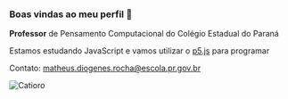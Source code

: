 ### Boas vindas ao meu perfil 👋

**Professor** de Pensamento Computacional do Colégio Estadual do Paraná

Estamos estudando JavaScript e vamos utilizar o [p5.js](https://p5js.org) para programar

Contato: matheus.diogenes.rocha@escola.pr.gov.br

![Catioro](https://3.bp.blogspot.com/-Q0IFNgvBJGA/T689cD3X2CI/AAAAAAAAC9U/PylNFXcYIdk/s1240/dog+professor.jpg)
<!--
**ProfessorMatheusRocha/ProfessorMatheusRocha** is a ✨ _special_ ✨ repository because its `README.md` (this file) appears on your GitHub profile.

Here are some ideas to get you started:

- 🔭 I’m currently working on ...
- 🌱 I’m currently learning ...
- 👯 I’m looking to collaborate on ...
- 🤔 I’m looking for help with ...
- 💬 Ask me about ...
- 📫 How to reach me: ...
- 😄 Pronouns: ...
- ⚡ Fun fact: ...
-->
